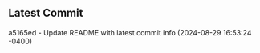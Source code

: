 
## Latest Commit
a5165ed - Update README with latest commit info (2024-08-29 16:53:24 -0400) <Yunxi-Zhou>
